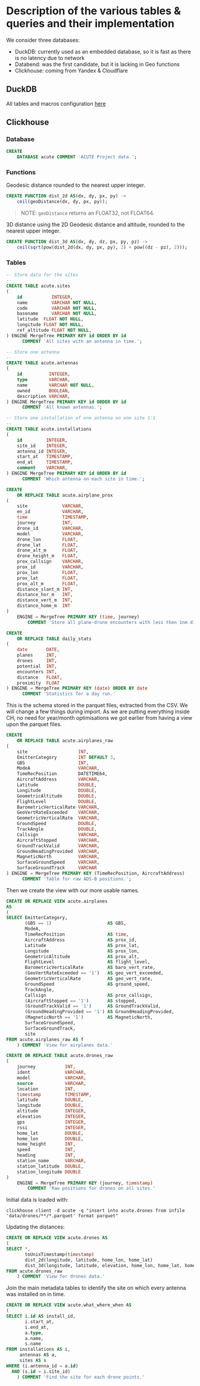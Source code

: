 # Description of the various tables & queries and their implementation

We consider three databases:

- DuckDB: currently used as an embedded database, so it is fast as there is no latency due to network
- Databend: was the first candidate, but it is lacking in Geo functions
- Clickhouse: coming from Yandex & Cloudflare

## DuckDB

All tables and macros configuration [here](DUCKDB.md)

## Clickhouse

### Database

```sql
CREATE
    DATABASE acute COMMENT 'ACUTE Project data.';
```

### Functions

Geodesic distance rounded to the nearest upper integer.

```sql
CREATE FUNCTION dist_2d AS(dx, dy, px, py) ->
    ceil(geoDistance(dx, dy, px, py));
```

> NOTE: `geoDistance` returns an FLOAT32, not FLOAT64.

3D distance using the 2D Geodesic distance and altitude, rounded to the nearest upper integer.

```sql
CREATE FUNCTION dist_3d AS(dx, dy, dz, px, py, pz) ->
    ceil(sqrt(pow(dist_2d(dx, dy, px, py), 2) + pow((dz - pz), 2)));
```

### Tables

```sql
-- Store data for the sites
--
CREATE TABLE acute.sites
(
    id           INTEGER,
    name         VARCHAR NOT NULL,
    code         VARCHAR NOT NULL,
    basename     VARCHAR NOT NULL,
    latitude  FLOAT NOT NULL,
    longitude FLOAT NOT NULL,
    ref_altitude FLOAT NOT NULL,
) ENGINE MergeTree PRIMARY KEY id ORDER BY id
      COMMENT 'All sites with an antenna in time.';
```

```sql
-- Store one antenna
--
CREATE TABLE acute.antennas
(
    id          INTEGER,
    type        VARCHAR,
    name        VARCHAR NOT NULL,
    owned       BOOLEAN,
    description VARCHAR,
) ENGINE MergeTree PRIMARY KEY id ORDER BY id
      COMMENT 'All known antennas.';
```

```sql
-- Store one installation of one antenna on one site 1:1
--
CREATE TABLE acute.installations
(
    id         INTEGER,
    site_id    INTEGER,
    antenna_id INTEGER,
    start_at   TIMESTAMP,
    end_at     TIMESTAMP,
    comment    VARCHAR,
) ENGINE MergeTree PRIMARY KEY id ORDER BY id
      COMMENT 'Which antenna on each site in time.';
```

```sql
CREATE
    OR REPLACE TABLE acute.airplane_prox
(
    site             VARCHAR,
    en_id            VARCHAR,
    time             TIMESTAMP,
    journey          INT,
    drone_id         VARCHAR,
    model            VARCHAR,
    drone_lon        FLOAT,
    drone_lat        FLOAT,
    drone_alt_m      FLOAT,
    drone_height_m   FLOAT,
    prox_callsign    VARCHAR,
    prox_id          VARCHAR,
    prox_lon         FLOAT,
    prox_lat         FLOAT,
    prox_alt_m       FLOAT,
    distance_slant_m INT,
    distance_hor_m   INT,
    distance_vert_m  INT,
    distance_home_m  INT
)
    ENGINE = MergeTree PRIMARY KEY (time, journey)
        COMMENT 'Store all plane-drone encounters with less then 1nm distance.';
```

```sql
CREATE
    OR REPLACE TABLE daily_stats
(
    date       DATE,
    planes     INT,
    drones     INT,
    potential  INT,
    encounters INT,
    distance   FLOAT,
    proximity  FLOAT
) ENGINE = MergeTree PRIMARY KEY (date) ORDER BY date
      COMMENT 'Statistics for a day run.'
```

This is the schema stored in the parquet files, extracted from the CSV. We will change a few things during import. As
we are putting everything inside CH, no need for year/month optimisations we got earlier from having a view upon the
parquet files.

```sql
CREATE
    OR REPLACE TABLE acute.airplanes_raw
(
    site                   INT,
    EmitterCategory        INT DEFAULT 3,
    GBS                    INT,
    ModeA                  VARCHAR,
    TimeRecPosition        DATETIME64,
    AircraftAddress        VARCHAR,
    Latitude               DOUBLE,
    Longitude              DOUBLE,
    GeometricAltitude      DOUBLE,
    FlightLevel            DOUBLE,
    BarometricVerticalRate VARCHAR,
    GeoVertRateExceeded    VARCHAR,
    GeometricVerticalRate  VARCHAR,
    GroundSpeed            DOUBLE,
    TrackAngle             DOUBLE,
    Callsign               VARCHAR,
    AircraftStopped        VARCHAR,
    GroundTrackValid       VARCHAR,
    GroundHeadingProvided  VARCHAR,
    MagneticNorth          VARCHAR,
    SurfaceGroundSpeed     VARCHAR,
    SurfaceGroundTrack     VARCHAR
) ENGINE = MergeTree PRIMARY KEY (TimeRecPosition, AircraftAddress)
      COMMENT 'Table for raw ADS-B positions.';
```

Then we create the view with our more usable names.

```sql
CREATE OR REPLACE VIEW acute.airplanes
AS
(
SELECT EmitterCategory,
       (GBS == 1)                     AS GBS,
       ModeA,
       TimeRecPosition                AS time,
       AircraftAddress                AS prox_id,
       Latitude                       AS prox_lat,
       Longitude                      AS prox_lon,
       GeometricAltitude              AS prox_alt,
       FlightLevel                    AS flight_level,
       BarometricVerticalRate         AS baro_vert_rate,
       (GeoVertRateExceeded == '1')   AS geo_vert_exceeded,
       GeometricVerticalRate          AS geo_vert_rate,
       GroundSpeed                    AS ground_speed,
       TrackAngle,
       Callsign                       AS prox_callsign,
       (AircraftStopped == '1')       AS stopped,
       (GroundTrackValid == '1')      AS GroundTrackValid,
       (GroundHeadingProvided == '1') AS GroundHeadingProvided,
       (MagneticNorth == '1')         AS MagneticNorth,
       SurfaceGroundSpeed,
       SurfaceGroundTrack,
       site
FROM acute.airplanes_raw AS f
    ) COMMENT 'View for airplanes data.'
```

```sql
CREATE OR REPLACE TABLE acute.drones_raw
(
    journey           INT,
    ident             VARCHAR,
    model             VARCHAR,
    source            VARCHAR,
    location          INT,
    timestamp         TIMESTAMP,
    latitude          DOUBLE,
    longitude         DOUBLE,
    altitude          INTEGER,
    elevation         INTEGER,
    gps               INTEGER,
    rssi              INTEGER,
    home_lat          DOUBLE,
    home_lon          DOUBLE,
    home_height       INT,
    speed             INT,
    heading           INT,
    station_name      VARCHAR,
    station_latitude  DOUBLE,
    station_longitude DOUBLE
)
    ENGINE = MergeTree PRIMARY KEY (journey, timestamp)
        COMMENT 'Raw positions for drones on all sites.'
```

Initial data is loaded with:

```shell
clickhouse client -d acute -q "insert into acute.drones from infile 'data/drones/**/*.parquet' format parquet"
```

Updating the distances:

```sql
CREATE OR REPLACE VIEW acute.drones AS
(
SELECT *,
       toUnixTimestamp(timestamp)                                               as time,
       dist_2d(longitude, latitude, home_lon, home_lat)                         AS home_distance_2d,
       dist_3d(longitude, latitude, elevation, home_lon, home_lat, home_height) AS home_distance_3d
FROM acute.drones_raw
    ) COMMENT 'View for drones data.'
```

Join the main metadata tables to identify the site on which every antenna was installed on in time.

```sql
CREATE OR REPLACE VIEW acute.what_where_when AS
(
SELECT i.id AS install_id,
       i.start_at,
       i.end_at,
       a.type,
       a.name,
       s.name
FROM installations AS i,
     antennas AS a,
     sites AS s
WHERE (i.antenna_id = a.id)
  AND (s.id = i.site_id)
    ) COMMENT 'Find the site for each drone points.'
```
